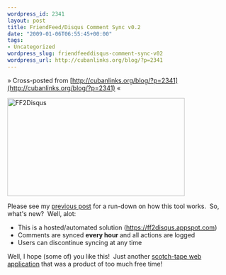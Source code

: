```yaml
--- 
wordpress_id: 2341
layout: post
title: FriendFeed/Disqus Comment Sync v0.2
date: "2009-01-06T06:55:45+00:00"
tags: 
- Uncategorized
wordpress_slug: friendfeeddisqus-comment-sync-v02
wordpress_url: http://cubanlinks.org/blog/?p=2341
---
```

&raquo; Cross-posted from [http://cubanlinks.org/blog/?p=2341](http://cubanlinks.org/blog/?p=2341) &laquo;

<img class="alignnone size-full wp-image-2340" title="FF2Disqus" src="http://cubanlinks.org/blog/wp-content/uploads/2009/01/ff2d1.png" alt="FF2Disqus" width="400" height="221" />

Please see my <a href="http://cubanlinks.org/blog/2009/01/04/friendfeeddisqus-comment-sync-v01/">previous post</a> for a run-down on how this tool works.  So, what's new?  Well, alot:
<ul>
	<li>This is a hosted/automated solution (<a href="https://ff2disqus.appspot.com/">https://ff2disqus.appspot.com</a>)</li>
	<li>Comments are synced <strong>every hour </strong>and all actions are logged</li>
	<li>Users can discontinue syncing at any time</li>
</ul>
Well, I hope (some of) you like this!  Just another <a href="https://twitter2ff.appspot.com">scotch-tape web application</a> that was a product of too much free time!

